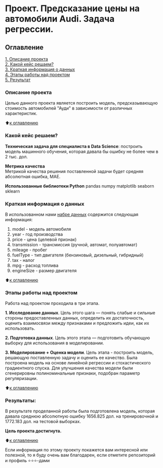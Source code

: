 # Проект. Предсказание цены на автомобили Audi. Задача регрессии.

## Оглавление  
[1. Описание проекта](README.md#Описание-проекта)  
[2. Какой кейс решаем?](README.md#Какой-кейс-решаем)  
[3. Краткая информация о данных](README.md#Краткая-информация-о-данных)  
[4. Этапы работы над проектом](README.md#Этапы-работы-над-проектом)  
[5. Результат](README.md#Результаты)    

### Описание проекта    
Целью данного проекта является построить модель, предсказывающую стоимость автомобилей "Ауди" в зависимости от различных характеристик.

:arrow_up:[к оглавлению](README.md#Оглавление)

### Какой кейс решаем?    
**Техническая задача для специалиста в Data Science**: построить модель машинного обучения, которая давала бы ошибку не более чем в 2 тыс. дол.

**Метрика качества**     
Метрикой качества решения поставленной задачи будет средняя абсолютная ошибка, MAE.

**Использованные библиотеки Python**
pandas
numpy
matplotlib
seaborn
sklearn

### Краткая информация о данных
В использованном нами [набре данных](https://cloud.mail.ru/public/MYUB/UP9RkdeXB) содержится следующая информация:
1. model - модель автомобиля
2. year - год производства
3. price - цена (целевой признак)
4. transmission - трансмиссия (ручной, автомат, полуавтомат)
5. mileage - пробег
6. fuelType - тип двигателя (бензиновый, дизельный, гибридный)
7. tax - налог
9. mpg - расход топлива
10. engineSize - размер двигателя

:arrow_up:[к оглавлению](README.md#Оглавление)

### Этапы работы над проектом  
Работа над проектом проходила в три этапа.

**1. Исследование данных**. Цель этого шага — понять слабые и сильные стороны предоставленных данных, определить их достаточность, оценить взаимосвязи между признаками и предложить идеи, как их использовать.

**2. Подготовка данных**. Цель этого этапа — подготовить обучающую выборку для использования в моделировании.

**3. Моделирование + Оценка модели**. Цель этапа - построить модель, решающую поставленную задачу и оценить ее качество. Была построена модель на основе линейной регрессии и стохастического градиентного спуска. Для улучшения качества модели были сгенерировны полиноминальные признаки, подобран параметр регуляризации.

:arrow_up:[к оглавлению](README.md#Оглавление)

### Результаты:  
В результате проделанной работы была подготовлена модель, которая давала среднюю абсолютную ошибку 1656.825 дол. на тренировочной и 1772.183 дол. на тестовой выборках.

**Цель проекта достигнута.**

:arrow_up:[к оглавлению](README.md#Оглавление)

Если информация по этому проекту покажется вам интересной или полезной, то я буду очень вам благодарен, если отметите репозиторий и профиль ⭐️⭐️⭐️-дами
